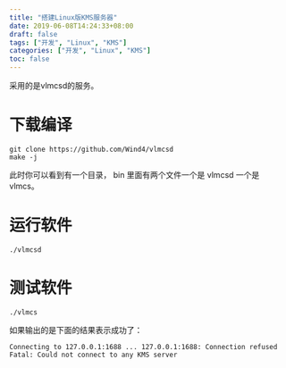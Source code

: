 ```yaml
---
title: "搭建Linux版KMS服务器"
date: 2019-06-08T14:24:33+08:00
draft: false
tags: ["开发", "Linux", "KMS"]
categories: ["开发", "Linux", "KMS"]
toc: false
---
```


采用的是vlmcsd的服务。

# 下载编译

```shell
git clone https://github.com/Wind4/vlmcsd
make -j
```

此时你可以看到有一个目录， bin 里面有两个文件一个是 vlmcsd 一个是 vlmcs。

# 运行软件

```shell
./vlmcsd
```

# 测试软件

```shell
./vlmcs
```

如果输出的是下面的结果表示成功了：
```shell
Connecting to 127.0.0.1:1688 ... 127.0.0.1:1688: Connection refused
Fatal: Could not connect to any KMS server
```